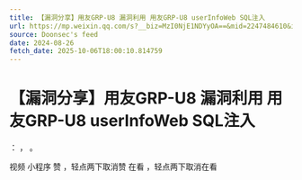 ```yaml
---
title: 【漏洞分享】用友GRP-U8 漏洞利用 用友GRP-U8 userInfoWeb SQL注入
url: https://mp.weixin.qq.com/s?__biz=MzI0NjE1NDYyOA==&mid=2247484610&idx=1&sn=d7a37b01dea4ed384db89c91767ffa62
source: Doonsec's feed
date: 2024-08-26
fetch_date: 2025-10-06T18:00:10.814759
---
```


# 【漏洞分享】用友GRP-U8 漏洞利用 用友GRP-U8 userInfoWeb SQL注入

：
，
。

视频
小程序
赞
，轻点两下取消赞
在看
，轻点两下取消在看